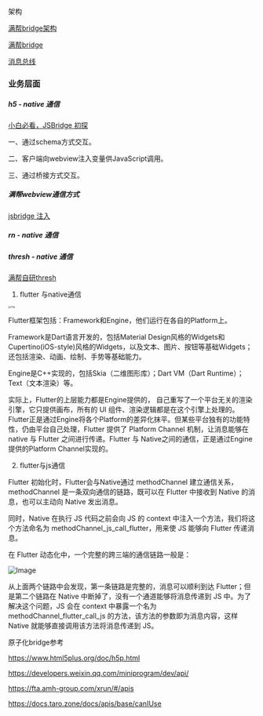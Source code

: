 





架构

[满帮bridge架构](https://techface.amh-group.com/doc/928)

[满帮bridge](https://yapi.amh-group.com/#/project/1649/interface/api)

[消息总线](https://wiki.amh-group.com/pages/viewpage.action?pageId=330728211)

### 业务层面

##### h5 - native 通信

[小白必看，JSBridge 初探](https://www.infoq.cn/article/EUHsbhV9uXS6k3Cmywk6)

一、通过schema方式交互。

二、客户端向webview注入变量供JavaScript调用。

三、通过桥接方式交互。

##### 满帮webview通信方式

[jsbridge 注入](https://wiki.amh-group.com/pages/viewpage.action?pageId=193321533)



##### rn - native 通信





##### thresh - native 通信

[满帮自研thresh](https://mp.weixin.qq.com/s/gA83L5ViilLidGKl7Cogtg)

1. flutter 与native通信

<img src="https:////upload-images.jianshu.io/upload_images/3910976-aec91a31dcd499ed.png?imageMogr2/auto-orient/strip|imageView2/2/w/1200/format/webp" alt="img" style="zoom:33%;" />

Flutter框架包括：Framework和Engine，他们运行在各自的Platform上。

Framework是Dart语言开发的，包括Material Design风格的Widgets和Cupertino(iOS-style)风格的Widgets，以及文本、图片、按钮等基础Widgets；还包括渲染、动画、绘制、手势等基础能力。

Engine是C++实现的，包括Skia（二维图形库）；Dart VM（Dart Runtime）；Text（文本渲染）等。

实际上，Flutter的上层能力都是Engine提供的， 自己重写了一个平台无关的渲染引擎，它只提供画布，所有的 UI 组件、渲染逻辑都是在这个引擎上处理的。Flutter正是通过Engine将各个Platform的差异化抹平。但某些平台独有的功能特性，仍由平台自己处理，Flutter 提供了 Platform Channel 机制，让消息能够在 native 与 Flutter 之间进行传递。Flutter 与 Native之间的通信，正是通过Engine提供的Platform Channel实现的。

2. flutter与js通信

Flutter 初始化时，Flutter会与Native通过 methodChannel 建立通信关系，methodChannel 是一条双向通信的链路，既可以在 Flutter 中接收到 Native 的消息，也可以主动向 Native 发出消息。

同时，Native 在执行 JS 代码之前会向 JS 的 context 中注入一个方法，我们将这个方法命名为 methodChannel_js_call_flutter，用来使 JS 能够向 Flutter 传递消息。

在 Flutter 动态化中，一个完整的跨三端的通信链路一般是：

![Image](https://mmbiz.qpic.cn/mmbiz_png/P0nB6NHMKT30DcGMXb23hobu0PKTHia4hK2wNk2cKSOw69P4X1BmdibsMV33r9G1uM340sAKJhuKjINUEziaqUdXQ/640?wx_fmt=png&wxfrom=5&wx_lazy=1&wx_co=1)

从上面两个链路中会发现，第一条链路是完整的，消息可以顺利到达 Flutter；但是第二个链路在 Native 中断掉了，没有一个通道能够将消息传递到 JS 中。为了解决这个问题，JS 会在 context 中暴露一个名为  methodChannel_flutter_call_js 的方法，该方法的参数即为消息内容，这样 Native 就能够直接调用该方法将消息传递到 JS。





原子化bridge参考

https://www.html5plus.org/doc/h5p.html

https://developers.weixin.qq.com/miniprogram/dev/api/

https://fta.amh-group.com/xrun/#/apis

https://docs.taro.zone/docs/apis/base/canIUse